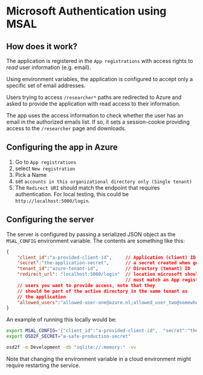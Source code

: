 # Microsoft Authentication using MSAL

## How does it work? 

The application is registered in the `App registrations` with access rights to *read* user
information (e.g. email). 

Using environment variables, the application is configured to accept only a specific set of
email addresses. 

Users trying to access `/researcher*` paths are redirected to Azure and asked to provide the
application with read access to their information. 

The app uses the access information to check whether the user has an email in the authorized emails list. If so, it sets a session-cookie providing access to the `/researcher` page and downloads.

## Configuring the app in Azure

1. Go to `App registrations`
2. select `New registration`
3. Pick a Name
4. set `accounts in this organizational directory only (Single tenant)`
5. The `Redirect URI` should match the endpoint that requires authentication. 
   For local testing, this could be `http://localhost:5000/login`. 


## Configuring the server

The server is configured by passing a serialized JSON object as the `MSAL_CONFIG` environment variable. The contents are something like this: 

```json
{
    "client_id":"a-provided-client-id",     // Application (client) ID
    "secret":"the-application-secret",      // a secret created when generating the app registration
    "tenant_id":"azure-tenant-id",          // Directory (tenant) ID
    "redirect_url": "localhost:5000/login"  // location microsoft should send users to after login in,
                                            // must match an App registration entry
    // users you want to provide access, note that they
    // should be part of the active directory in the same tenant as 
    // the application
    "allowed_users":"allowed-user-one@azure.nl;allowed_user_two@somewhere.com"
}
```

An example of running this locally would be: 

```bash
export MSAL_CONFIG='{"client_id":"a-provided-client-id",  "secret":"the-application-secret", "tenant_id":"azure-tenant-id", "allowed_users":"allowed-user-one@azure.nl;allowed_user_two@somewhere.com"}'
export OSD2F_SECRET="a-safe-production-secret"

osd2f -m Development -db "sqlite://:memory:" -vv

```

Note that changing the environment variable in a cloud environment might require restarting the service.
